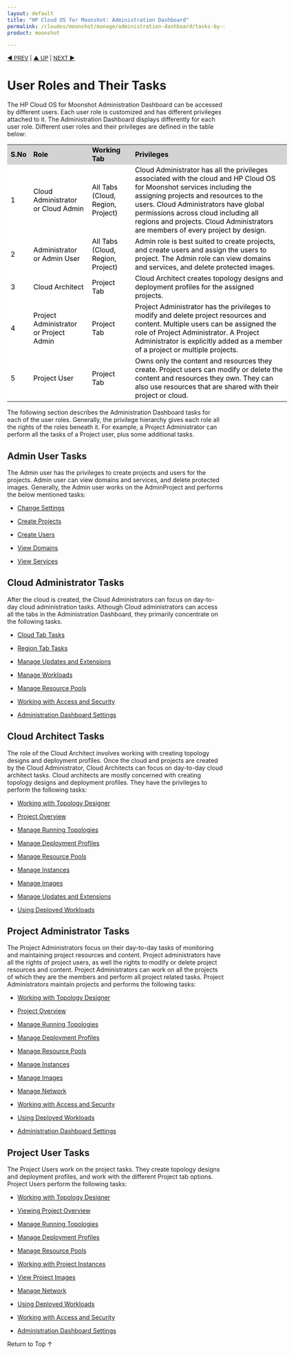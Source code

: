 ```yaml
---
layout: default
title: "HP Cloud OS for Moonshot: Administration Dashboard"
permalink: /cloudos/moonshot/manage/administration-dashboard/tasks-by-role/
product: moonshot

---
```


<script>

function PageRefresh {
onLoad="window.refresh"
}

PageRefresh();

</script>

<p style="font-size: small;"> <a href="/cloudos/moonshot/manage/administration-dashboard/getting-started/">&#9664; PREV</a> | <a href="/cloudos/moonshot/manage/administration-dashboard/before-you-begin/">&#9650; UP</a> | <a href="/cloudos/moonshot/manage/administration-dashboard/working-with-cloud-tab/">
NEXT &#9654;</p></a>

# User Roles and Their Tasks  #

The HP Cloud OS for Moonshot Administration Dashboard can be accessed by different users. Each user role is customized and has different privileges attached to it. The Administration Dashboard displays differently for each user role.  Different user roles and their privileges are defined in the table below:

<table style="text-align: left; vertical-align: top; width:650px;">

<tr style="background-color: lightgrey; color: black;">

 <td><b>S.No</b></td> <td><b>Role</b></td><td><b>Working Tab</b></td><td><b>Privileges</td></tr>

<tr style="background-color: white; color: black;">
<td>1</td> <td>Cloud Administrator or Cloud Admin</td><td>All Tabs (Cloud, Region, Project)</td><td>Cloud Administrator has all the privileges associated with the cloud and HP Cloud OS for Moonshot services including the assigning projects and resources to the users. Cloud Administrators have global permissions across cloud including all regions and projects. Cloud Administrators are members of every project by design.</td></tr>

<tr style="background-color: white; color: black;">
<td>2</td><td>Administrator or Admin User</td><td>All Tabs (Cloud, Region, Project)</td><td>Admin role is best suited to create projects, and create users and assign the users to project. The Admin role can view domains and services, and delete protected images.</td><tr>

<tr style="background-color: white; color: black;">
<td>3</td><td>Cloud Architect</td><td>Project Tab</td><td>Cloud Architect creates topology designs and deployment profiles for the assigned projects.</td></tr>

<tr style="background-color: white; color: black;">
<td>4</td><td>Project Administrator or Project Admin</td><td>Project Tab</td><td>Project Administrator has the privileges to modify and delete project resources and content. Multiple users can be assigned the role of Project Administrator. A Project Administrator is explicitly added as a member of a project or multiple projects.</td></tr>

<tr style="background-color: white; color: black;">
<td>5</td><td>Project User</td><td>Project Tab</td><td>Owns only the content and resources they create. Project users can modify or delete the content and resources they own. They can also use resources that are shared with their project or cloud.</td></tr></table>



The following section describes the Administration Dashboard tasks for each of the user roles. Generally, the privilege hierarchy gives each role all the rights of the roles beneath it. For example, a Project Administrator can perform all the tasks of a Project user, plus some additional tasks.

## Admin User Tasks ##

The Admin user has the privileges to create projects and users for the projects. Admin user can view domains and services, and delete protected images. Generally, the Admin user works on the AdminProject and performs the below mentioned tasks:

* [Change Settings](/cloudos/moonshot/manage/administration-dashboard/setting-tab/)

* [Create Projects](/cloudos/moonshot/manage/administration-dashboard/working-with-cloud-tab/)

* [Create Users](/cloudos/moonshot/manage/administration-dashboard/working-with-cloud-tab/)

* [View  Domains](/cloudos/moonshot/manage/administration-dashboard/working-with-cloud-tab/)

* [View Services](/cloudos/moonshot/manage/administration-dashboard/working-with-cloud-tab/)
 
## Cloud Administrator Tasks ##

After the cloud is created, the Cloud Administrators can focus on day-to-day cloud administration tasks. Although Cloud administrators can access all the tabs in the Administration Dashboard, they primarily concentrate on the following tasks.

* [Cloud Tab Tasks](/cloudos/moonshot/manage/administration-dashboard/working-with-cloud-tab/)

* [Region Tab Tasks](/cloudos/moonshot/manage/administration-dashboard/working-with-region-tab/)

* [Manage Updates and Extensions](/cloudos/moonshot/manage/administration-dashboard/manage-updates-extensions/)

* [Manage Workloads](/cloudos/moonshot/manage/administration-dashboard/workloads/)

* [Manage Resource Pools](/cloudos/moonshot/manage/administration-dashboard/resource-pools/)

* [Working with Access and Security](/cloudos/moonshot/manage/administration-dashboard/manage-access-and-security/)

* [Administration Dashboard Settings](/cloudos/moonshot/manage/administration-dashboard/setting-tab/)


## Cloud Architect Tasks ##

The role of the Cloud Architect involves working with creating topology designs and deployment profiles. Once the cloud and projects are created by the Cloud Administrator, Cloud Architects can focus on day-to-day cloud architect tasks. Cloud architects are mostly concerned with creating topology designs and deployment profiles. They have the privileges to perform the following tasks:

* [Working with Topology Designer](/cloudos/moonshot/manage/administration-dashboard/topology-designs/)

* [Project Overview](/cloudos/moonshot/manage/administration-dashboard/working-with-project-tab/)

* [Manage Running Topologies](/cloudos/moonshot/manage/administration-dashboard/running-topologies/)

* [Manage Deployment Profiles](/cloudos/moonshot/manage/administration-dashboard/deployment-profiles/)

* [Manage Resource Pools](/cloudos/moonshot/manage/administration-dashboard/resource-pools/)

* [Manage Instances](/cloudos/moonshot/manage/administration-dashboard/project-instances/)

* [Manage Images](/cloudos/moonshot/manage/administration-dashboard/project-images/)

* [Manage Updates and Extensions](/cloudos/moonshot/manage/administration-dashboard/manage-updates-extensions/)

* [Using Deployed Workloads](/cloudos/moonshot/manage/administration-dashboard/workloads/)


## Project Administrator Tasks ##

The Project Administrators focus on their day-to-day tasks of monitoring and maintaining project resources and content. Project administrators have all the rights of project users, as well the rights to modify or delete project resources and content. Project Administrators can work on all the projects of which they are the members and perform all project related tasks.
Project Administrators maintain projects and performs the following tasks:

* [Working with Topology Designer](/cloudos/moonshot/manage/administration-dashboard/topology-designs/)

* [Project Overview](/cloudos/moonshot/manage/administration-dashboard/working-with-project-tab/)

* [Manage Running Topologies](/cloudos/moonshot/manage/administration-dashboard/running-topologies/)

* [Manage Deployment Profiles](/cloudos/moonshot/manage/administration-dashboard/deployment-profiles/)

* [Manage Resource Pools](/cloudos/moonshot/manage/administration-dashboard/resource-pools/)

* [Manage Instances](/cloudos/moonshot/manage/administration-dashboard/project-instances/)

* [Manage Images](/cloudos/moonshot/manage/administration-dashboard/project-images/)

* [Manage Network](/cloudos/moonshot/manage/administration-dashboard/project-networks/)

* [Working with Access and Security](/cloudos/moonshot/manage/administration-dashboard/manage-access-and-security/)

* [Using Deployed Workloads](/cloudos/moonshot/manage/administration-dashboard/workloads/)

* [Administration Dashboard Settings](/cloudos/moonshot/manage/administration-dashboard/setting-tab/)

## Project User Tasks ##

The Project Users work on the project tasks. They create topology designs and deployment profiles, and work with the different Project tab options.
Project Users perform the following tasks:

* [Working with Topology Designer](/cloudos/moonshot/manage/administration-dashboard/topology-designs/)

* [Viewing Project Overview](/cloudos/moonshot/manage/administration-dashboard/working-with-project-tab/)

* [Manage Running Topologies](/cloudos/moonshot/manage/administration-dashboard/running-topologies/)

* [Manage Deployment Profiles](/cloudos/moonshot/manage/administration-dashboard/deployment-profiles/)

* [Manage Resource Pools](/cloudos/moonshot/manage/administration-dashboard/resource-pools/)

* [Working with Project Instances](/cloudos/moonshot/manage/administration-dashboard/project-instances/)

* [View Project Images](/cloudos/moonshot/manage/administration-dashboard/project-images/)

* [Manage Network](/cloudos/moonshot/manage/administration-dashboard/project-networks/)

* [Using Deployed Workloads](/cloudos/moonshot/manage/administration-dashboard/workloads/)

* [Working with Access and Security](/cloudos/moonshot/manage/administration-dashboard/manage-access-and-security/)

* [Administration Dashboard Settings](/cloudos/moonshot/manage/administration-dashboard/setting-tab/)



<a href="#top" style="padding:14px 0px 14px 0px; text-decoration: none;"> Return to Top &#8593; </a>


























